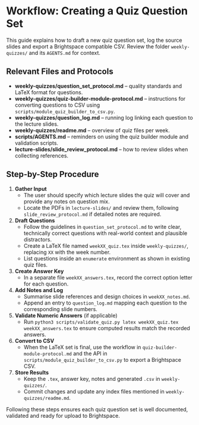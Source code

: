 # Workflow: Creating a Quiz Question Set

This guide explains how to draft a new quiz question set, log the source slides and export a Brightspace compatible CSV. Review the folder `weekly-quizzes/` and its `AGENTS.md` for context.

## Relevant Files and Protocols
- **weekly-quizzes/question_set_protocol.md** – quality standards and LaTeX format for questions.
- **weekly-quizzes/quiz-builder-module-protocol.md** – instructions for converting questions to CSV using `scripts/module_quiz_builder_to_csv.py`.
- **weekly-quizzes/question_log.md** – running log linking each question to the lecture slides.
- **weekly-quizzes/readme.md** – overview of quiz files per week.
- **scripts/AGENTS.md** – reminders on using the quiz builder module and validation scripts.
- **lecture-slides/slide_review_protocol.md** – how to review slides when collecting references.

## Step-by-Step Procedure
1. **Gather Input**
   - The user should specify which lecture slides the quiz will cover and provide any notes on question mix.
   - Locate the PDFs in `lecture-slides/` and review them, following `slide_review_protocol.md` if detailed notes are required.
2. **Draft Questions**
   - Follow the guidelines in `question_set_protocol.md` to write clear, technically correct questions with real-world context and plausible distractors.
   - Create a LaTeX file named `weekXX_quiz.tex` inside `weekly-quizzes/`, replacing `XX` with the week number.
   - List questions inside an `enumerate` environment as shown in existing quiz files.
3. **Create Answer Key**
   - In a separate file `weekXX_answers.tex`, record the correct option letter for each question.
4. **Add Notes and Log**
   - Summarise slide references and design choices in `weekXX_notes.md`.
   - Append an entry to `question_log.md` mapping each question to the corresponding slide numbers.
5. **Validate Numeric Answers** (if applicable)
   - Run `python3 scripts/validate_quiz.py latex weekXX_quiz.tex weekXX_answers.tex` to ensure computed results match the recorded answers.
6. **Convert to CSV**
   - When the LaTeX set is final, use the workflow in `quiz-builder-module-protocol.md` and the API in `scripts/module_quiz_builder_to_csv.py` to export a Brightspace CSV.
7. **Store Results**
   - Keep the `.tex`, answer key, notes and generated `.csv` in `weekly-quizzes/`.
   - Commit changes and update any index files mentioned in `weekly-quizzes/readme.md`.

Following these steps ensures each quiz question set is well documented, validated and ready for upload to Brightspace.
